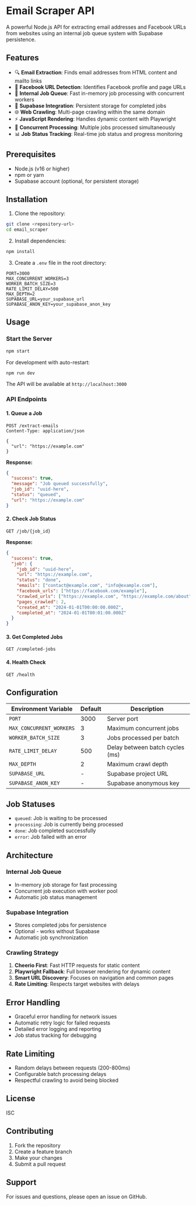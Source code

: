 # Email Scraper API

A powerful Node.js API for extracting email addresses and Facebook URLs from websites using an internal job queue system with Supabase persistence.

## Features

- 🔍 **Email Extraction**: Finds email addresses from HTML content and mailto links
- 📘 **Facebook URL Detection**: Identifies Facebook profile and page URLs
- 🚀 **Internal Job Queue**: Fast in-memory job processing with concurrent workers
- 💾 **Supabase Integration**: Persistent storage for completed jobs
- 🌐 **Web Crawling**: Multi-page crawling within the same domain
- ⚡ **JavaScript Rendering**: Handles dynamic content with Playwright
- 🔄 **Concurrent Processing**: Multiple jobs processed simultaneously
- 📊 **Job Status Tracking**: Real-time job status and progress monitoring

## Prerequisites

- Node.js (v16 or higher)
- npm or yarn
- Supabase account (optional, for persistent storage)

## Installation

1. Clone the repository:
```bash
git clone <repository-url>
cd email_scraper
```

2. Install dependencies:
```bash
npm install
```

3. Create a `.env` file in the root directory:
```env
PORT=3000
MAX_CONCURRENT_WORKERS=3
WORKER_BATCH_SIZE=3
RATE_LIMIT_DELAY=500
MAX_DEPTH=2
SUPABASE_URL=your_supabase_url
SUPABASE_ANON_KEY=your_supabase_anon_key
```

## Usage

### Start the Server

```bash
npm start
```

For development with auto-restart:
```bash
npm run dev
```

The API will be available at `http://localhost:3000`

### API Endpoints

#### 1. Queue a Job
```http
POST /extract-emails
Content-Type: application/json

{
  "url": "https://example.com"
}
```

**Response:**
```json
{
  "success": true,
  "message": "Job queued successfully",
  "job_id": "uuid-here",
  "status": "queued",
  "url": "https://example.com"
}
```

#### 2. Check Job Status
```http
GET /job/{job_id}
```

**Response:**
```json
{
  "success": true,
  "job": {
    "job_id": "uuid-here",
    "url": "https://example.com",
    "status": "done",
    "emails": ["contact@example.com", "info@example.com"],
    "facebook_urls": ["https://facebook.com/example"],
    "crawled_urls": ["https://example.com", "https://example.com/about"],
    "pages_crawled": 2,
    "created_at": "2024-01-01T00:00:00.000Z",
    "completed_at": "2024-01-01T00:01:00.000Z"
  }
}
```

#### 3. Get Completed Jobs
```http
GET /completed-jobs
```

#### 4. Health Check
```http
GET /health
```

## Configuration

| Environment Variable | Default | Description |
|---------------------|---------|-------------|
| `PORT` | 3000 | Server port |
| `MAX_CONCURRENT_WORKERS` | 3 | Maximum concurrent jobs |
| `WORKER_BATCH_SIZE` | 3 | Jobs processed per batch |
| `RATE_LIMIT_DELAY` | 500 | Delay between batch cycles (ms) |
| `MAX_DEPTH` | 2 | Maximum crawl depth |
| `SUPABASE_URL` | - | Supabase project URL |
| `SUPABASE_ANON_KEY` | - | Supabase anonymous key |

## Job Statuses

- `queued`: Job is waiting to be processed
- `processing`: Job is currently being processed
- `done`: Job completed successfully
- `error`: Job failed with an error

## Architecture

### Internal Job Queue
- In-memory job storage for fast processing
- Concurrent job execution with worker pool
- Automatic job status management

### Supabase Integration
- Stores completed jobs for persistence
- Optional - works without Supabase
- Automatic job synchronization

### Crawling Strategy
1. **Cheerio First**: Fast HTTP requests for static content
2. **Playwright Fallback**: Full browser rendering for dynamic content
3. **Smart URL Discovery**: Focuses on navigation and common pages
4. **Rate Limiting**: Respects target websites with delays

## Error Handling

- Graceful error handling for network issues
- Automatic retry logic for failed requests
- Detailed error logging and reporting
- Job status tracking for debugging

## Rate Limiting

- Random delays between requests (200-800ms)
- Configurable batch processing delays
- Respectful crawling to avoid being blocked

## License

ISC

## Contributing

1. Fork the repository
2. Create a feature branch
3. Make your changes
4. Submit a pull request

## Support

For issues and questions, please open an issue on GitHub.
